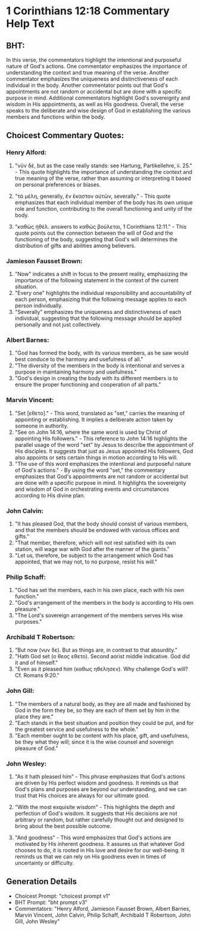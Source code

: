 # 1 Corinthians 12:18 Commentary Help Text

## BHT:
In this verse, the commentators highlight the intentional and purposeful nature of God's actions. One commentator emphasizes the importance of understanding the context and true meaning of the verse. Another commentator emphasizes the uniqueness and distinctiveness of each individual in the body. Another commentator points out that God's appointments are not random or accidental but are done with a specific purpose in mind. Additional commentators highlight God's sovereignty and wisdom in His appointments, as well as His goodness. Overall, the verse speaks to the deliberate and wise design of God in establishing the various members and functions within the body.

## Choicest Commentary Quotes:
### Henry Alford:
1. "νῦν δέ, but as the case really stands: see Hartung, Partikellehre, ii. 25." - This quote highlights the importance of understanding the context and true meaning of the verse, rather than assuming or interpreting it based on personal preferences or biases.

2. "τὰ μέλη, generally, ἓν ἕκαστον αὐτῶν, severally." - This quote emphasizes that each individual member of the body has its own unique role and function, contributing to the overall functioning and unity of the body.

3. "καθὼς ἠθέλ. answers to καθὼς βούλεται, 1 Corinthians 12:11." - This quote points out the connection between the will of God and the functioning of the body, suggesting that God's will determines the distribution of gifts and abilities among believers.

### Jamieson Fausset Brown:
1. "Now" indicates a shift in focus to the present reality, emphasizing the importance of the following statement in the context of the current situation.
2. "Every one" highlights the individual responsibility and accountability of each person, emphasizing that the following message applies to each person individually.
3. "Severally" emphasizes the uniqueness and distinctiveness of each individual, suggesting that the following message should be applied personally and not just collectively.

### Albert Barnes:
1. "God has formed the body, with its various members, as he saw would best conduce to the harmony and usefulness of all."
2. "The diversity of the members in the body is intentional and serves a purpose in maintaining harmony and usefulness."
3. "God's design in creating the body with its different members is to ensure the proper functioning and cooperation of all parts."

### Marvin Vincent:
1. "Set [εθετο]." - This word, translated as "set," carries the meaning of appointing or establishing. It implies a deliberate action taken by someone in authority.
2. "See on John 14:16, where the same word is used by Christ of appointing His followers." - This reference to John 14:16 highlights the parallel usage of the word "set" by Jesus to describe the appointment of His disciples. It suggests that just as Jesus appointed His followers, God also appoints or sets certain things in motion according to His will.
3. "The use of this word emphasizes the intentional and purposeful nature of God's actions." - By using the word "set," the commentary emphasizes that God's appointments are not random or accidental but are done with a specific purpose in mind. It highlights the sovereignty and wisdom of God in orchestrating events and circumstances according to His divine plan.

### John Calvin:
1. "It has pleased God, that the body should consist of various members, and that the members should be endowed with various offices and gifts." 
2. "That member, therefore, which will not rest satisfied with its own station, will wage war with God after the manner of the giants."
3. "Let us, therefore, be subject to the arrangement which God has appointed, that we may not, to no purpose, resist his will."

### Philip Schaff:
1. "God has set the members, each in his own place, each with his own function." 
2. "God's arrangement of the members in the body is according to His own pleasure." 
3. "The Lord's sovereign arrangement of the members serves His wise purposes."

### Archibald T Robertson:
1. "But now (νυν δε). But as things are, in contrast to that absurdity."
2. "Hath God set (ο θεος εθετο). Second aorist middle indicative. God did it and of himself."
3. "Even as it pleased him (καθως ηθελησεν). Why challenge God's will? Cf. Romans 9:20."

### John Gill:
1. "The members of a natural body, as they are all made and fashioned by God in the form they be, so they are each of them set by him in the place they are." 
2. "Each stands in the best situation and position they could be put, and for the greatest service and usefulness to the whole." 
3. "Each member ought to be content with his place, gift, and usefulness, be they what they will; since it is the wise counsel and sovereign pleasure of God."

### John Wesley:
1. "As it hath pleased him" - This phrase emphasizes that God's actions are driven by His perfect wisdom and goodness. It reminds us that God's plans and purposes are beyond our understanding, and we can trust that His choices are always for our ultimate good.

2. "With the most exquisite wisdom" - This highlights the depth and perfection of God's wisdom. It suggests that His decisions are not arbitrary or random, but rather carefully thought out and designed to bring about the best possible outcome.

3. "And goodness" - This word emphasizes that God's actions are motivated by His inherent goodness. It assures us that whatever God chooses to do, it is rooted in His love and desire for our well-being. It reminds us that we can rely on His goodness even in times of uncertainty or difficulty.


## Generation Details
- Choicest Prompt: "choicest prompt v1"
- BHT Prompt: "bht prompt v3"
- Commentators: "Henry Alford, Jamieson Fausset Brown, Albert Barnes, Marvin Vincent, John Calvin, Philip Schaff, Archibald T Robertson, John Gill, John Wesley"
